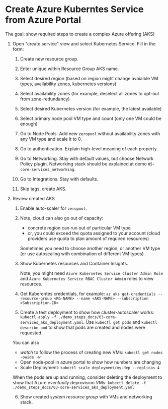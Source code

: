 # Create Azure Kuberntes Service from Azure Portal

The goal: show required steps to create a complex Azure offering (AKS)

1. Open "create service" view and select Kubernetes Service. Fill in the form:

    1. Create new resource group.

    2. Enter unique within Resource Group AKS name.

    3. Select desired region (based on region might change avaialble VM types, availability zones, kubernetes versions)

    4. Select availability zones (for example, deselect all zones to opt-out from zone-redundancy)

    5. Select desired Kubernetes version (for example, the latest available)

    6. Select primary node pool VM type and count (only one VM could be enough)

    7. Go to Node Pools. Add new `zeropool` without availability zones with any VM type and scale it to 0.

    8. Go to authentication. Explain high-level meaning of each property.

    9. Go to Networking. Stay with default values, but choose Network Policy plugin. Networking stack should be explained at demo `05-core-services_networking`.

    10. Go to Integrations. Stay with defaults.

    11. Skip tags, create AKS.

2. Review created AKS

    1. Enable auto-scaler for `zeropool`.

    2. Note, cloud can also go out of capacity:
        - concrete region can run out of particular VM type
        - or, you could exceed the quota assigned to your account (cloud providers use quota to plan amount of required resources)

        Sometimes you need to choose another region, or another VM type (or use autoscaling with combination of different VM types)

    3. Show Kubernetes resources and Container Insights.

        Note, you might need `Azure Kubernetes Service Cluster Admin Role` and `Azure Kubernetes Service RBAC Cluster Admin` roles to view resources.

    4. Get Kuberentes credentials, for example: `az aks get-credentials --resource-group <RG-NAME> --name <AKS-NAME> --subscription <Subscription-ID>`

    5. Create a test deployment to show how cluster-autoscaler works: `kubectl apply -f ./demo_steps_docs/03-core-services_aks_deployment.yaml`. Use `kubectl get pods` and `kubectl describe pod` to show that pods are created and nodes were requested.

    You can also
      - _watch_ to follow the process of creating new VMs: `kubectl get nodes -owide -w`
      - Open node-pool in azure portal to show how numbers are changing
      - Scale Deployment: `kubectl scale deployment/my-dep --replicas 4`

    When the pods are up and running, consider deleting the deployment to show that Azure _eventually_ deprovision VMs: `kubectl delete -f ./demo_steps_docs/03-core-services_aks_deployment.yaml`

    6. Show created _system resource group_ with VMs and networking stack.
